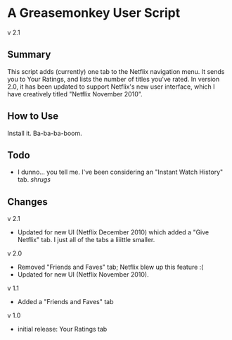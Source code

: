 A Greasemonkey User Script
==========================
v 2.1

Summary
-------
This script adds (currently) one tab to the Netflix navigation menu. It sends you to Your Ratings, and lists the number of titles you've rated. In version 2.0, it has been updated to support Netflix's new user interface, which I have creatively titled "Netflix November 2010".

How to Use
----------
Install it. Ba-ba-ba-boom.

Todo
----

+ I dunno... you tell me. I've been considering an "Instant Watch History" tab. *shrugs*

Changes
-------

v 2.1

+ Updated for new UI (Netflix December 2010) which added a "Give Netflix" tab. I just
  all of the tabs a liiittle smaller.

v 2.0

+ Removed "Friends and Faves" tab; Netflix blew up this feature :(
+ Updated for new UI (Netflix November 2010).

v 1.1

+ Added a "Friends and Faves" tab

v 1.0

+ initial release: Your Ratings tab
